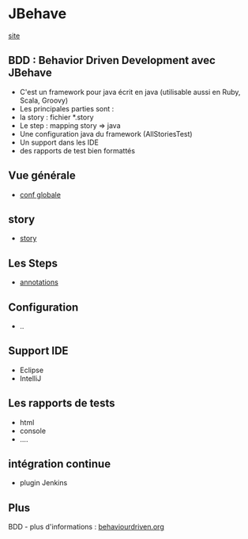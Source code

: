 # JBehave

[site](http://jbehave.org)


## BDD : Behavior Driven Development avec JBehave

- C'est un framework pour java écrit en java (utilisable aussi en Ruby, Scala, Groovy)  
- Les principales parties sont :  
 - la story : fichier *.story  
 - Le step : mapping story => java
 - Une configuration java du framework (AllStoriesTest)  
 - Un support dans les IDE
 - des rapports de test bien formattés


## Vue générale

- [conf globale](http://jbehave.org/reference/stable/developing-stories.html)


## story

- [story](http://jbehave.org/reference/stable/story-syntax.html) 


## Les Steps

- [annotations](http://jbehave.org/reference/stable/annotations.html)


## Configuration

- ..

 
## Support IDE

- Eclipse
- IntelliJ

 
## Les rapports de tests

- html
- console
- ....

 
## intégration continue

- plugin Jenkins


## Plus

BDD - plus d'informations : [behaviourdriven.org](http://behaviourdriven.org)

